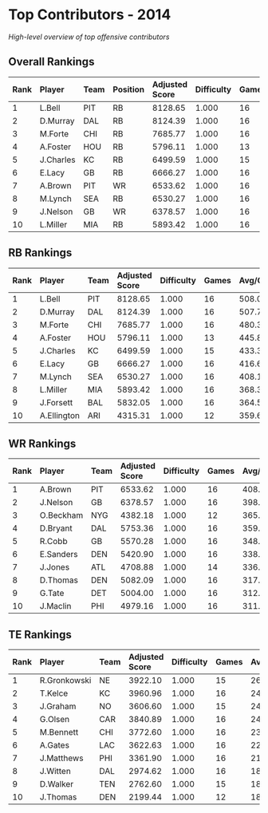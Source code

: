 # Top Contributors - 2014

*High-level overview of top offensive contributors*

## Overall Rankings

| Rank | Player    | Team | Position | Adjusted Score | Difficulty | Games | Avg/Game | Typical | Consistency | Trend      |
| :----| :---------| :----| :--------| :--------------| :----------| :-----| :--------| :-------| :-----------| :----------|
| 1    | L.Bell    | PIT  | RB       | 8128.65        | 1.000      | 16    | 508.04   | 432.66  | 8/1/7       | Increasing |
| 2    | D.Murray  | DAL  | RB       | 8124.39        | 1.000      | 16    | 507.77   | 459.99  | 8/4/4       | Stable     |
| 3    | M.Forte   | CHI  | RB       | 7685.77        | 1.000      | 16    | 480.36   | 482.90  | 8/2/6       | Decreasing |
| 4    | A.Foster  | HOU  | RB       | 5796.11        | 1.000      | 13    | 445.85   | 428.20  | 5/2/6       | Stable     |
| 5    | J.Charles | KC   | RB       | 6499.59        | 1.000      | 15    | 433.31   | 458.23  | 7/1/7       | Stable     |
| 6    | E.Lacy    | GB   | RB       | 6666.27        | 1.000      | 16    | 416.64   | 408.16  | 8/4/4       | Increasing |
| 7    | A.Brown   | PIT  | WR       | 6533.62        | 1.000      | 16    | 408.35   | 445.38  | 8/2/6       | Increasing |
| 8    | M.Lynch   | SEA  | RB       | 6530.27        | 1.000      | 16    | 408.14   | 395.43  | 8/1/7       | Increasing |
| 9    | J.Nelson  | GB   | WR       | 6378.57        | 1.000      | 16    | 398.66   | 339.09  | 8/1/7       | Stable     |
| 10   | L.Miller  | MIA  | RB       | 5893.42        | 1.000      | 16    | 368.34   | 367.15  | 8/2/6       | Stable     |

## RB Rankings

| Rank | Player      | Team | Adjusted Score | Difficulty | Games | Avg/Game | Typical | Consistency | Trend      |
| :----| :-----------| :----| :--------------| :----------| :-----| :--------| :-------| :-----------| :----------|
| 1    | L.Bell      | PIT  | 8128.65        | 1.000      | 16    | 508.04   | 432.66  | 8/1/7       | Increasing |
| 2    | D.Murray    | DAL  | 8124.39        | 1.000      | 16    | 507.77   | 459.99  | 8/4/4       | Stable     |
| 3    | M.Forte     | CHI  | 7685.77        | 1.000      | 16    | 480.36   | 482.90  | 8/2/6       | Decreasing |
| 4    | A.Foster    | HOU  | 5796.11        | 1.000      | 13    | 445.85   | 428.20  | 5/2/6       | Stable     |
| 5    | J.Charles   | KC   | 6499.59        | 1.000      | 15    | 433.31   | 458.23  | 7/1/7       | Stable     |
| 6    | E.Lacy      | GB   | 6666.27        | 1.000      | 16    | 416.64   | 408.16  | 8/4/4       | Increasing |
| 7    | M.Lynch     | SEA  | 6530.27        | 1.000      | 16    | 408.14   | 395.43  | 8/1/7       | Increasing |
| 8    | L.Miller    | MIA  | 5893.42        | 1.000      | 16    | 368.34   | 367.15  | 8/2/6       | Stable     |
| 9    | J.Forsett   | BAL  | 5832.05        | 1.000      | 16    | 364.50   | 350.96  | 8/2/6       | Increasing |
| 10   | A.Ellington | ARI  | 4315.31        | 1.000      | 12    | 359.61   | 359.49  | 3/2/7       | Stable     |

## WR Rankings

| Rank | Player    | Team | Adjusted Score | Difficulty | Games | Avg/Game | Typical | Consistency | Trend      |
| :----| :---------| :----| :--------------| :----------| :-----| :--------| :-------| :-----------| :----------|
| 1    | A.Brown   | PIT  | 6533.62        | 1.000      | 16    | 408.35   | 445.38  | 8/2/6       | Increasing |
| 2    | J.Nelson  | GB   | 6378.57        | 1.000      | 16    | 398.66   | 339.09  | 8/1/7       | Stable     |
| 3    | O.Beckham | NYG  | 4382.18        | 1.000      | 12    | 365.18   | 322.33  | 3/1/8       | Increasing |
| 4    | D.Bryant  | DAL  | 5753.36        | 1.000      | 16    | 359.59   | 334.85  | 8/0/8       | Stable     |
| 5    | R.Cobb    | GB   | 5570.28        | 1.000      | 16    | 348.14   | 356.97  | 8/2/6       | Stable     |
| 6    | E.Sanders | DEN  | 5420.90        | 1.000      | 16    | 338.81   | 310.04  | 6/1/9       | Stable     |
| 7    | J.Jones   | ATL  | 4708.88        | 1.000      | 14    | 336.35   | 301.97  | 6/2/6       | Increasing |
| 8    | D.Thomas  | DEN  | 5082.09        | 1.000      | 16    | 317.63   | 320.66  | 6/1/9       | Stable     |
| 9    | G.Tate    | DET  | 5004.00        | 1.000      | 16    | 312.75   | 276.10  | 8/2/6       | Decreasing |
| 10   | J.Maclin  | PHI  | 4979.16        | 1.000      | 16    | 311.20   | 257.44  | 8/2/6       | Decreasing |

## TE Rankings

| Rank | Player       | Team | Adjusted Score | Difficulty | Games | Avg/Game | Typical | Consistency | Trend      |
| :----| :------------| :----| :--------------| :----------| :-----| :--------| :-------| :-----------| :----------|
| 1    | R.Gronkowski | NE   | 3922.10        | 1.000      | 15    | 261.47   | 245.94  | 4/2/9       | Increasing |
| 2    | T.Kelce      | KC   | 3960.96        | 1.000      | 16    | 247.56   | 211.43  | 8/1/7       | Stable     |
| 3    | J.Graham     | NO   | 3606.60        | 1.000      | 15    | 240.44   | 244.99  | 7/0/8       | Stable     |
| 4    | G.Olsen      | CAR  | 3840.89        | 1.000      | 16    | 240.06   | 248.56  | 8/2/6       | Decreasing |
| 5    | M.Bennett    | CHI  | 3772.60        | 1.000      | 16    | 235.79   | 237.08  | 8/1/7       | Decreasing |
| 6    | A.Gates      | LAC  | 3622.63        | 1.000      | 16    | 226.41   | 227.99  | 6/2/8       | Decreasing |
| 7    | J.Matthews   | PHI  | 3361.90        | 1.000      | 16    | 210.12   | 186.38  | 8/2/6       | Increasing |
| 8    | J.Witten     | DAL  | 2974.62        | 1.000      | 16    | 185.91   | 199.20  | 8/4/4       | Stable     |
| 9    | D.Walker     | TEN  | 2762.60        | 1.000      | 15    | 184.17   | 171.54  | 7/1/7       | Increasing |
| 10   | J.Thomas     | DEN  | 2199.44        | 1.000      | 12    | 183.29   | 135.09  | 4/1/7       | Decreasing |

